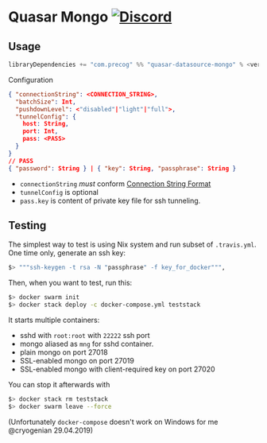 # Quasar Mongo [![Discord](https://img.shields.io/discord/373302030460125185.svg?logo=discord)](https://discord.gg/QNjwCg6)

## Usage

```sbt
libraryDependencies += "com.precog" %% "quasar-datasource-mongo" % <version>
```

Configuration

```json
{ "connectionString": <CONNECTION_STRING>,
  "batchSize": Int,
  "pushdownLevel": <"disabled"|"light"|"full">,
  "tunnelConfig": {
    host: String,
    port: Int,
    pass: <PASS>
  }
}
// PASS
{ "password": String } | { "key": String, "passphrase": String }
```

+ `connectionString` _must_ conform [Connection String Format](https://docs.mongodb.com/manual/reference/connection-string/)
+ `tunnelConfig` is optional
+ `pass.key` is content of private key file for ssh tunneling.

## Testing

The simplest way to test is using Nix system and run subset of `.travis.yml`. One time only, generate an ssh key:

```bash
$> """ssh-keygen -t rsa -N "passphrase" -f key_for_docker""",
```

Then, when you want to test, run this:

```bash
$> docker swarm init
$> docker stack deploy -c docker-compose.yml teststack
```

It starts multiple containers:
+ sshd with `root:root` with `22222` ssh port
+ mongo aliased as `mng` for sshd container.
+ plain mongo on port 27018
+ SSL-enabled mongo on port 27019
+ SSL-enabled mongo with client-required key on port 27020

You can stop it afterwards with

```bash
$> docker stack rm teststack
$> docker swarm leave --force
```

(Unfortunately `docker-compose` doesn't work on Windows for me @cryogenian 29.04.2019)
